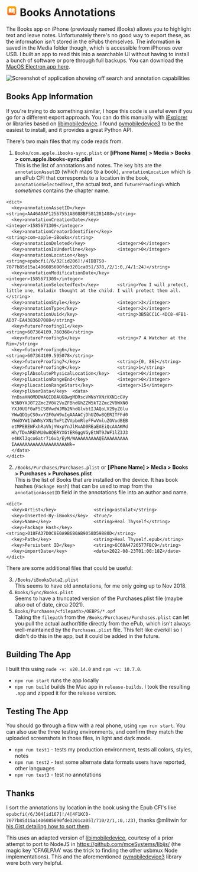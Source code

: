 # <img src="/assets/icon.png?raw=true" width="30" alt="Logo"/> Books Annotations

The Books app on iPhone (previously named iBooks) allows you to highlight text and leave notes. Unfortunately there's no good way to export these, as the information isn't stored in the ePubs themselves. The information <b>is</b> saved in the Media folder though, which is accessible from iPhones over USB. I built an app to read this into a searchable UI without having to install a bunch of software or pore through full backups. You can download the [MacOS Electron app here](https://github.com/dado3212/books-annotations/releases/latest).

<img width="1112" alt="Screenshot of application showing off search and annotation capabilities" src="https://github.com/dado3212/books-annotations/assets/8919256/e140e913-c28f-45b7-b90b-541804f3acb7">

## Books App Information

If you're trying to do something similar, I hope this code is useful even if you go for a different export approach. You can do this manually with [iExplorer]( https://macroplant.com/iexplorer/download/mac/complete/4.6.0) or libraries based on [libimobiledevice](https://libimobiledevice.org/). I found [pymobiledevice3](https://github.com/doronz88/pymobiledevice3) to be the easiest to install, and it provides a great Python API.

There's two main files that my code reads from.
1. `Books/com.apple.ibooks-sync.plist` or **[iPhone Name] > Media > Books > com.apple.ibooks-sync.plist**  
This is the list of annotations and notes. The key bits are the `annotationAssetID` (which maps to a book), `annotationLocation` which is an ePub CFI that corresponds to a location in the book, `annotationSelectedText`, the actual text, and `futureProofing5` which *sometimes* contains the chapter name.

```
<dict>
  <key>annotationAssetID</key>            <string>AA46A0AF12567551A8088BF581281408</string>
  <key>annotationCreationDate</key>       <integer>1585671309</integer>
  <key>annotationCreatorIdentifier</key>  <string>com~apple~iBooks</string>
  <key>annotationDeleted</key>            <integer>0</integer>
  <key>annotationIsUnderline</key>        <integer>0</integer>
  <key>annotationLocation</key>           <string>epubcfi(/6/32[id206]!/4[DB7S0-7077b85d15a1406085690fde3201ca05]/378,/2/1:0,/4/1:24)</string>
  <key>annotationModificationDate</key>   <integer>1585671309</integer>
  <key>annotationSelectedText</key>       <string>You I will protect, little one, Kaladin thought at the child. I will protect them all.</string>
  <key>annotationStyle</key>              <integer>3</integer>
  <key>annotationType</key>               <integer>2</integer>
  <key>annotationUuid</key>               <string>3B5BCC1C-4DC8-4FB1-AD37-EA43836D7088</string>
  <key>futureProofing11</key>             <string>607364109.760368</string>
  <key>futureProofing5</key>              <string>7 A Watcher at the Rim</string>
  <key>futureProofing6</key>              <string>607364109.595078</string>
  <key>futureProofing7</key>              <string>{0, 86}</string>
  <key>futureProofing9</key>              <string>1</string>
  <key>plAbsolutePhysicalLocation</key>   <integer>0</integer>
  <key>plLocationRangeEnd</key>           <integer>0</integer>
  <key>plLocationRangeStart</key>         <integer>15</integer>
  <key>plUserData</key>  <data>
  YnBsaXN0MDDWAQIDBAUGBwgMDRscVWNsYXNzVXN1cGVy
  W3N0YXJ0T2Zmc2V0V2VuZFBhdGhZZW5kT2Zmc2V0WXN0
  YXJ0UGF0aF5CS0VwdWJMb2NhdGlvbtIJAQoLV29yZGlu
  YWwQD1pCS0xvY2F0aW9uIgAAAACjDhUZ0w8QERITFFd0
  YWdOYW1lWWNsYXNzTmFtZVVpbmRleFFwVmluZGVudBEB
  etMPEBEWFxhRaVhjYWxpYnJlMxAD0REaEAEiQcAAAKMd
  Hh/TDxAREhMU0w8QERYXGtERGggVGyEtNT9JWF1lZ3J3
  e4KKlJqco6atr7i6vb/EyM/WAAAAAAAAAQEAAAAAAAAA
  IAAAAAAAAAAAAAAAAAAAANk=
  </data>
</dict>
```
2. `/Books/Purchases/Purchases.plist` or **[iPhone Name] > Media > Books > Purchases > Purchases.plist**  
This is the list of Books that are installed on the device. It has book hashes (`Package Hash`) that can be used to map from the `annotationAssetID` field in the annotations file into an author and name. 
```
<dict>
  <key>Artist</key>              <string>astolat</string>
  <key>Inserted-By-iBooks</key>  <true/>
  <key>Name</key>                <string>Heal Thyself</string>
  <key>Package Hash</key>        <string>018FAD7D0C8E0A9B6B0AB9058D59880D</string>
  <key>Path</key>                <string>Heal Thyself.epub</string>
  <key>Persistent ID</key>       <string>6C60A4726577FBC9</string>
  <key>importDate</key>          <date>2022-08-23T01:00:18Z</date>
</dict>
```

There are some additional files that could be useful:

3. `/Books/iBooksData2.plist`  
This seems to have old annotations, for me only going up to Nov 2018.
4. `Books/Sync/Books.plist`  
Seems to have a truncated version of the Purchases.plist file (maybe also out of date, circa 2021).
5. `Books/Purchases/<filepath>/OEBPS/*.opf`  
Taking the `filepath` from the `/Books/Purchases/Purchases.plist` can let you pull the actual author/title directly from the ePub, which isn't always well-maintained by the `Purchases.plist` file. This felt like overkill so I didn't do this in the app, but it could be added in the future.

## Building The App
I built this using `node -v: v20.14.0` and `npm -v: 10.7.0`.

* `npm run start` runs the app locally
* `npm run build` builds the Mac app in `release-builds`. I took the resulting `.app` and zipped it for the release version.

## Testing The App

You should go through a flow with a real phone, using `npm run start`. You can also use the three testing environments, and confirm they match the uploaded screenshots in those files, in light and dark mode.
* `npm run test1` - tests my production environment, tests all colors, styles, notes
* `npm run test2` - test some alternate data formats users have reported, other languages
* `npm run test3` - test no annotations

## Thanks

I sort the annotations by location in the book using the Epub CFI's like `epubcfi(/6/304[id167]!/4[4F1KC0-7077b85d15a1406085690fde3201ca05]/710/2/1,:0,:23)`, thanks @mlitwin for   [his Gist detailing how to sort them](https://gist.github.com/mlitwin/1a5471ae2897c360914247bc8db6b57a).

This uses an adapted version of [libimobiledevice](https://libimobiledevice.org/), courtesy of a prior attempt to port to NodeJS in https://github.com/mceSystems/libijs/ (the magic key 'CFA6LPAA' was the trick to finding the other usbmux Node implementations). This and the aforementioned [pymobiledevice3](https://github.com/doronz88/pymobiledevice3) library were both very helpful.
